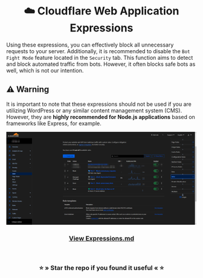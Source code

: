 <div align="center">
    <h1>☁️ Cloudflare Web Application Expressions</h1>
</div>

Using these expressions, you can effectively block all unnecessary requests to your server.
Additionally, it is recommended to disable the `Bot Fight Mode` feature located in the `Security` tab.
This function aims to detect and block automated traffic from bots. However, it often blocks safe bots as well, which is not our intention.

## ⚠️ Warning
It is important to note that these expressions should not be used if you are utilizing WordPress or any similar content management system (CMS).
However, they are **highly recommended for Node.js applications** based on frameworks like Express, for example.

![brave_3bq3ILedXwKD.png](assets/images/brave_3bq3ILedXwKD.png)

<div align="center">
    <h3><a href="Expressions.md">View Expressions.md</a></h3>
    <br>
    <h3>⭐ » Star the repo if you found it useful « ⭐</h3>
</div>